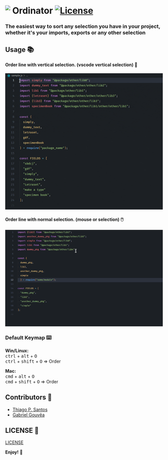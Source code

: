 
# <img src="https://github.com/thiagopsnfg/ordinator/raw/HEAD/images/icon.svg" width="35" align="top"/> Ordinator [![License](https://img.shields.io/badge/license-MIT-blue.svg?style=flat-square)](https://github.com/thiagopsnfg/ordinator/blob/master/LICENSE)

### The easiest way to sort any selection you have in your project, whether it's your imports, exports or any other selection

## Usage 📚

#### Order line with vertical selection. (vscode vertical selection) 📏

![screenshot](images/vertical_selection.gif)

#### Order line with normal selection. (mouse or selection) 🖱️

![screenshot](images/normal_selection.gif)

### Default Keymap ⌨️

**Win/Linux:**  
<kbd>ctrl</kbd> + <kbd>alt</kbd> + <kbd>O</kbd>  
<kbd>ctrl</kbd> + <kbd>shift</kbd> + <kbd>O</kbd> => Order

**Mac:**  
<kbd>cmd</kbd> + <kbd>alt</kbd> + <kbd>O</kbd>  
<kbd>cmd</kbd> + <kbd>shift</kbd> + <kbd>O</kbd> => Order

## Contributors 👥

* [Thiago P. Santos](https://github.com/thiagopsnfg/)
* [Gabriel Gouvêa](https://github.com/gouveags)

## LICENSE 📄

[LICENSE](./LICENSE)

**Enjoy!** 🎉
